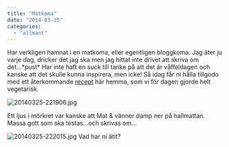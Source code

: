 ```yaml
---
title: "Matkoma"
date: "2014-03-25"
categories: 
  - "allmant"
---
```


Har verkligen hamnat i en matkoma, eller egentligen bloggkoma. Jag äter ju varje dag, dricker det jag ska men jag hittat inte drivet att skriva om det...\*pust\* Har inte haft en suck till tanke på att det är våffeldagen och kanske att det skulle kunna inspirera, men icke! Så idag får ni hålla tillgodo med ett återkommande [recept](http://import.local/2013/03/10/eko-reko/) här hemma, som vi för dagen gjorde helt vegetarisk.  
  
![20140325-221906.jpg](/static/img/20140325-221906.jpg)

Ett ljus i mörkret var kanske att Mat & vänner damp ner på hallmattan. Massa gott som ska testas...och skrivas om...  
  
![20140325-222015.jpg](/static/img/20140325-222015.jpg)
Vad har ni ätit?
